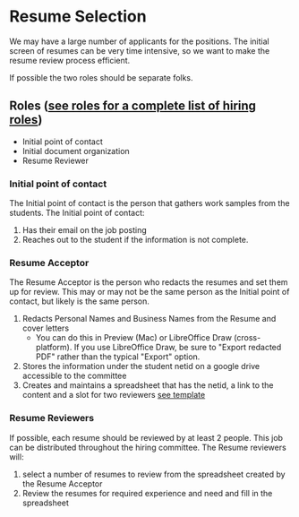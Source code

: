 # Resume Selection
We may have a large number of applicants for the positions. The initial screen of resumes can be very time intensive, so we want to make the resume review process efficient.  

If possible the two roles should be separate folks.

## Roles ([see roles for a complete list of hiring roles](https://github.com/pulibrary/pul-it-handbook/blob/main/student-software-developers/administration-handbook/roles.md))
 * Initial point of contact 
 * Initial document organization
 * Resume Reviewer

### Initial point of contact
The Initial point of contact is the person that gathers work samples from the students.
The Initial point of contact: 
   1. Has their email on the job posting
   1. Reaches out to the student if the information is not complete.

### Resume Acceptor
The Resume Acceptor is the person who redacts the resumes and set them up for review.  This may or may not be the same person as the Initial point of contact, but likely is the same person.
   1. Redacts Personal Names and Business Names from the Resume and cover letters
       * You can do this in Preview (Mac) or LibreOffice Draw (cross-platform).  If you use LibreOffice Draw, be sure to "Export redacted PDF" rather than the typical "Export" option. 
   1. Stores the information under the student netid on a google drive accessible to the committee
   1. Creates and maintains a spreadsheet that has the netid, a link to the content and a slot for two reviewers [see template](https://docs.google.com/spreadsheets/d/1rw_kw7psuiWlvJtjbfwyXjWxPsyfNCqSIWafj4Gm5YE/edit#gid=0) 

### Resume Reviewers
If possible, each resume should be reviewed by at least 2 people. This job can be distributed throughout the hiring committee. The Resume reviewers will:
  1. select a number of resumes to review from the spreadsheet created by the Resume Acceptor
  1. Review the resumes for required experience and need and fill in the spreadsheet 
